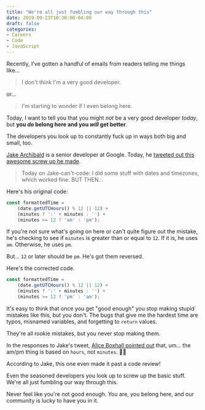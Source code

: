 ```yaml
---
title: "We're all just fumbling our way through this"
date: 2019-09-23T10:30:00-04:00
draft: false
categories:
- Careers
- Code
- JavaScript
---
```


Recently, I've gotten a handful of emails from readers telling me things like...

> I don't think I'm a very good developer.

or...

> I'm starting to wonder if I even belong here.

Today, I want to tell you that you might *not* be a very good developer *today*, but **you *do* belong here and you *will* get better**.

The developers you look up to constantly fuck up in ways both big and small, too.

[Jake Archibald](https://jakearchibald.com/) is a senior developer at Google. Today, he [tweeted out this awesome screw up he made](https://twitter.com/jaffathecake/status/1176090548605788161).

> Today on Jake-can't-code: I did some stuff with dates and timezones, which worked fine. BUT THEN…

Here's his original code:

```js
const formattedTime =
	(date.getUTCHours() % 12 || 12) +
	(minutes ? ':' + minutes : '') +
	(minutes >= 12 ? 'am' : 'pm');
```

If you're not sure what's going on here or can't quite figure out the mistake, he's checking to see if `minutes` is greater than or equal to `12`. If it is, he uses `am`. Otherwise, he uses `pm`.

But... `12` or later should be `pm`. He's got them reversed.

Here's the corrected code.

```js
const formattedTime =
	(date.getUTCHours() % 12 || 12) +
	(minutes ? ':' + minutes : '') +
	(minutes >= 12 ? 'pm' : 'am');
```

It's easy to think that once you get "good enough" you stop making stupid mistakes like this, but you don't. The bugs that give me the hardest time are typos, misnamed variables, and forgetting to `return` values.

They're all rookie mistakes, but you never stop making them.

In the responses to Jake's tweet, [Alice Boxhall pointed out](https://twitter.com/sundress/status/1176091080938229761) that, um... the am/pm thing is based on `hours`, not `minutes`. 🤦‍♂️

According to Jake, this one even made it past a code review!

Even the seasoned developers you look up to screw up the basic stuff. We're all just fumbling our way through this.

Never feel like you're not good enough. You are, you belong here, and our community is lucky to have you in it.
```

